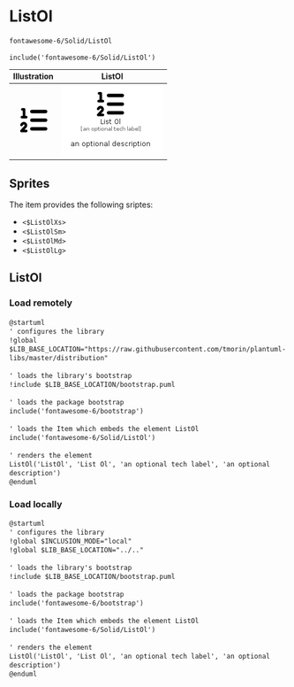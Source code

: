 # ListOl


```text
fontawesome-6/Solid/ListOl
```

```text
include('fontawesome-6/Solid/ListOl')
```



| Illustration | ListOl |
| :---: | :---: |
| ![illustration for Illustration](../../fontawesome-6/Solid/ListOl.png) | ![illustration for ListOl](../../fontawesome-6/Solid/ListOl.Local.png) |



## Sprites
The item provides the following sriptes:

- `<$ListOlXs>`
- `<$ListOlSm>`
- `<$ListOlMd>`
- `<$ListOlLg>`





## ListOl

### Load remotely
```plantuml
@startuml
' configures the library
!global $LIB_BASE_LOCATION="https://raw.githubusercontent.com/tmorin/plantuml-libs/master/distribution"

' loads the library's bootstrap
!include $LIB_BASE_LOCATION/bootstrap.puml

' loads the package bootstrap
include('fontawesome-6/bootstrap')

' loads the Item which embeds the element ListOl
include('fontawesome-6/Solid/ListOl')

' renders the element
ListOl('ListOl', 'List Ol', 'an optional tech label', 'an optional description')
@enduml
```

### Load locally
```plantuml
@startuml
' configures the library
!global $INCLUSION_MODE="local"
!global $LIB_BASE_LOCATION="../.."

' loads the library's bootstrap
!include $LIB_BASE_LOCATION/bootstrap.puml

' loads the package bootstrap
include('fontawesome-6/bootstrap')

' loads the Item which embeds the element ListOl
include('fontawesome-6/Solid/ListOl')

' renders the element
ListOl('ListOl', 'List Ol', 'an optional tech label', 'an optional description')
@enduml
```

